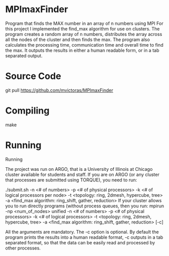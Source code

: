 MPImaxFinder
============


Program that finds the MAX number in an array of n numbers using MPI
For this project I implemented the find_max algorithm for use on clusters. The program creates a random array of n numbers, distributes the array across all the nodes of the cluster and then finds the max. The program also calculates the processing time, communication time and overall time to find the max. It outputs the results in either a human readable form, or in a tab separated output.

Source Code
============
git pull https://github.com/mvictoras/MPImaxFinder

Compiling
============
make

Running
============
Running

The project was run on ARGO, that is a University of Illinois at Chicago cluster available for students and staff. If you are on ARGO (or any cluster that processes are submitted using TORQUE), you need to run:

./submit.sh 
-n <# of numbers> 
-p <# of physical processors> 
-k <# of logical processors per node> 
-t <topology: ring, 2dmesh, hypercube, tree> 
-a <find_max algorithm: ring_shift, gather, reduction>
If your cluster allows you to run directly programs (without process queues, then you run:
mpirun -np <num_of_nodes> unified 
-n <# of numbers> 
-p <# of physical processors> 
-k <# of logical processors> 
-t <topology: ring, 2dmesh, hypercube, tree> 
-a <find_max algorithm: ring_shift, gather, reduction> 
[-c]

All the arguments are mandatory. The -c option is optional. By default the program prints the results into a human readable format, -c outputs in a tab separated format, so that the data can be easily read and processed by other processes.

